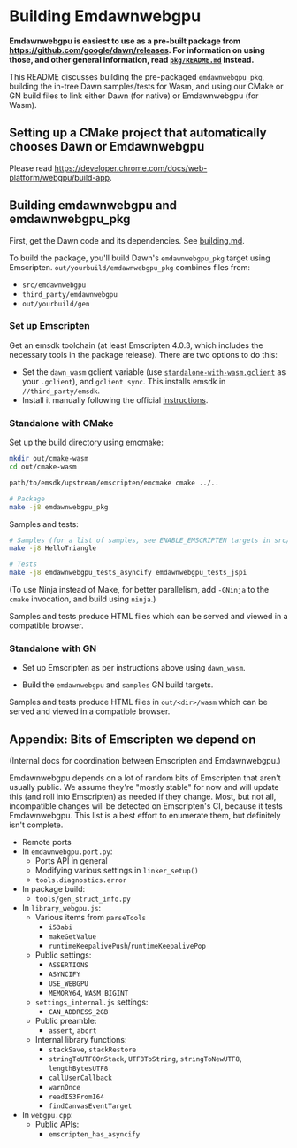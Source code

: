 # Building Emdawnwebgpu

**Emdawnwebgpu is easiest to use as a pre-built package from
<https://github.com/google/dawn/releases>. For information on using those,
and other general information, read [`pkg/README.md`](pkg/README.md) instead.**

This README discusses building the pre-packaged `emdawnwebgpu_pkg`, building the
in-tree Dawn samples/tests for Wasm, and using our CMake or GN build files to
link either Dawn (for native) or Emdawnwebgpu (for Wasm).

## Setting up a CMake project that automatically chooses Dawn or Emdawnwebgpu

Please read <https://developer.chrome.com/docs/web-platform/webgpu/build-app>.

## Building emdawnwebgpu and emdawnwebgpu_pkg

First, get the Dawn code and its dependencies.
See [building.md](../../docs/building.md).

To build the package, you'll build Dawn's `emdawnwebgpu_pkg` target using
Emscripten. `out/yourbuild/emdawnwebgpu_pkg` combines files from:
- `src/emdawnwebgpu`
- `third_party/emdawnwebgpu`
- `out/yourbuild/gen`

### Set up Emscripten

Get an emsdk toolchain (at least Emscripten 4.0.3, which includes the necessary
tools in the package release). There are two options to do this:

- Set the `dawn_wasm` gclient variable (use
  [`standalone-with-wasm.gclient`](../../scripts/standalone-with-wasm.gclient)
  as your `.gclient`), and `gclient sync`.
  This installs emsdk in `//third_party/emsdk`.
- Install it manually following the official
  [instructions](https://emscripten.org/docs/getting_started/downloads.html#installation-instructions-using-the-emsdk-recommended).

### Standalone with CMake

Set up the build directory using emcmake:

```sh
mkdir out/cmake-wasm
cd out/cmake-wasm

path/to/emsdk/upstream/emscripten/emcmake cmake ../..

# Package
make -j8 emdawnwebgpu_pkg
```

Samples and tests:

```sh
# Samples (for a list of samples, see ENABLE_EMSCRIPTEN targets in src/dawn/samples/CMakeLists.txt)
make -j8 HelloTriangle

# Tests
make -j8 emdawnwebgpu_tests_asyncify emdawnwebgpu_tests_jspi
```

(To use Ninja instead of Make, for better parallelism, add `-GNinja` to the
`cmake` invocation, and build using `ninja`.)

Samples and tests produce HTML files which can be served and viewed in a compatible browser.

### Standalone with GN

- Set up Emscripten as per instructions above using `dawn_wasm`.

- Build the `emdawnwebgpu` and `samples` GN build targets.

Samples and tests produce HTML files in `out/<dir>/wasm` which can be served and viewed in a compatible browser.

## Appendix: Bits of Emscripten we depend on

(Internal docs for coordination between Emscripten and Emdawnwebgpu.)

Emdawnwebgpu depends on a lot of random bits of Emscripten that aren't usually
public. We assume they're "mostly stable" for now and will update this (and roll
into Emscripten) as needed if they change. Most, but not all, incompatible
changes will be detected on Emscripten's CI, because it tests Emdawnwebgpu. This
list is a best effort to enumerate them, but definitely isn't complete.

- Remote ports
- In `emdawnwebgpu.port.py`:
  - Ports API in general
  - Modifying various settings in `linker_setup()`
  - `tools.diagnostics.error`
- In package build:
  - `tools/gen_struct_info.py`
- In `library_webgpu.js`:
  - Various items from `parseTools`
    - `i53abi`
    - `makeGetValue`
    - `runtimeKeepalivePush`/`runtimeKeepalivePop`
  - Public settings:
    - `ASSERTIONS`
    - `ASYNCIFY`
    - `USE_WEBGPU`
    - `MEMORY64`, `WASM_BIGINT`
  - `settings_internal.js` settings:
    - `CAN_ADDRESS_2GB`
  - Public preamble:
    - `assert`, `abort`
  - Internal library functions:
    - `stackSave`, `stackRestore`
    - `stringToUTF8OnStack`, `UTF8ToString`, `stringToNewUTF8`, `lengthBytesUTF8`
    - `callUserCallback`
    - `warnOnce`
    - `readI53FromI64`
    - `findCanvasEventTarget`
- In `webgpu.cpp`:
  - Public APIs:
    - `emscripten_has_asyncify`
